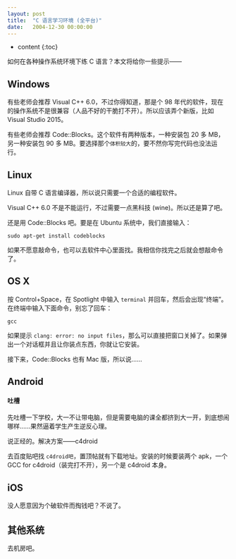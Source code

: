 ```yaml
---
layout: post
title:  "C 语言学习环境 (全平台)"
date:   2004-12-30 00:00:00
---
```

* content
{:toc}

如何在各种操作系统环境下练 C 语言？本文将给你一些提示——

## Windows

有些老师会推荐 Visual C++ 6.0，不过你得知道，那是个 98 年代的软件，现在的操作系统不是很兼容（人品不好的干脆打不开）。所以应该弄个新版，比如 Visual Studio 2015。

有些老师会推荐 Code::Blocks。这个软件有两种版本，一种安装包 20 多 MB，另一种安装包 90 多 MB。要选择那个`体积较大`的，要不然你写完代码也没法运行。

## Linux

Linux 自带 C 语言编译器，所以说只需要一个合适的编程软件。

Visual C++ 6.0 不是不能运行，不过需要一点黑科技 (wine)。所以还是算了吧。

还是用 Code::Blocks 吧。要是在 Ubuntu 系统中，我们直接输入：

	sudo apt-get install codeblocks
	
如果不愿意敲命令，也可以去软件中心里面找。我相信你找完之后就会想敲命令了。

## OS X

按 Control+Space，在 Spotlight 中输入 `terminal` 并回车，然后会出现“终端”。在终端中输入下面命令，别忘了回车：

	gcc
	
如果提示 `clang: error: no input files`，那么可以直接把窗口关掉了。如果弹出一个对话框并且让你装点东西，你就让它安装。

接下来，Code::Blocks 也有 Mac 版，所以说……

## Android

<div class="callout callout-danger">
<h4>吐槽</h4>
先吐槽一下学校，大一不让带电脑，但是需要电脑的课全都挤到大一开，到底想闹哪样……果然逼着学生产生逆反心理。
</div>

说正经的。解决方案——c4droid

去百度贴吧找 `c4droid吧`，置顶帖就有下载地址。安装的时候要装两个 apk，一个 GCC for c4droid（装完打不开），另一个是 c4droid 本身。

## iOS

没人愿意因为个破软件而掏钱吧？不说了。

## 其他系统

去机房吧。

